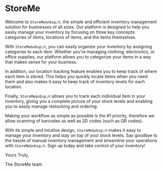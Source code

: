# StoreMe
Welcome to `StoreMe&nbsp;©`, the simple and efficient inventory management solution for businesses of all sizes. Our platform is designed to help you easily manage your inventory by focusing on three key concepts: categories of items, locations of items, and the items themselves.

With `StoreMe&nbsp;©`, you can easily organize your inventory by assigning categories to each item. Whether you're managing clothing, electronics, or office supplies, our platform allows you to categorize your items in a way that makes sense for your business.

In addition, our location tracking feature enables you to keep track of where each item is stored. This helps you quickly locate items when you need them and also makes it easy to keep track of inventory levels for each location.

Finally, `StoreMe&nbsp;©` allows you to track each individual item in your inventory, giving you a complete picture of your stock levels and enabling you to easily manage restocking and ordering.

Making your workflow as simple as possible is the #1 priority, therefore we allow scanning of barcodes as well as 2D codes (such as QR codes).

With its simple and intuitive design, `StoreMe&nbsp;©` makes it easy to manage your inventory and stay on top of your stock levels. Say goodbye to the hassle of manual inventory management and streamline your operations with `StoreMe&nbsp;©`. Sign up today and take control of your inventory!

Yours Truly,

The StoreMe team
